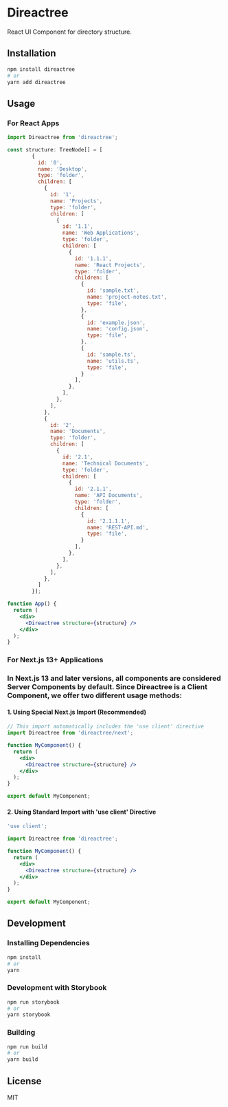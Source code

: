 # Direactree

React UI Component for directory structure.

## Installation

```bash
npm install direactree
# or
yarn add direactree
```

## Usage

### For React Apps

```jsx
import Direactree from 'direactree';

const structure: TreeNode[] = [
        {
          id: '0',
          name: 'Desktop',
          type: 'folder',
          children: [
            {
              id: '1',
              name: 'Projects',
              type: 'folder',
              children: [
                {
                  id: '1.1',
                  name: 'Web Applications',
                  type: 'folder',
                  children: [
                    {
                      id: '1.1.1',
                      name: 'React Projects',
                      type: 'folder',
                      children: [
                        {
                          id: 'sample.txt',
                          name: 'project-notes.txt',
                          type: 'file',
                        },
                        {
                          id: 'example.json',
                          name: 'config.json',
                          type: 'file',
                        },
                        {
                          id: 'sample.ts',
                          name: 'utils.ts',
                          type: 'file',
                        }
                      ],
                    },
                  ],
                },
              ],
            },
            {
              id: '2',
              name: 'Documents',
              type: 'folder',
              children: [
                {
                  id: '2.1',
                  name: 'Technical Documents',
                  type: 'folder',
                  children: [
                    {
                      id: '2.1.1',
                      name: 'API Documents',
                      type: 'folder',
                      children: [
                        {
                          id: '2.1.1.1',
                          name: 'REST-API.md',
                          type: 'file',
                        }
                      ],
                    },
                  ],
                },
              ],
            },
          ]
        }];

function App() {
  return (
    <div>
      <Direactree structure={structure} />
    </div>
  );
}
```

### For Next.js 13+ Applications

### In Next.js 13 and later versions, all components are considered Server Components by default. Since Direactree is a Client Component, we offer two different usage methods:

#### 1. Using Special Next.js Import (Recommended)

```jsx
// This import automatically includes the 'use client' directive
import Direactree from 'direactree/next';

function MyComponent() {
  return (
    <div>
      <Direactree structure={structure} />
    </div>
  );
}

export default MyComponent;
```

#### 2. Using Standard Import with 'use client' Directive

```jsx
'use client';

import Direactree from 'direactree';

function MyComponent() {
  return (
    <div>
      <Direactree structure={structure} />
    </div>
  );
}

export default MyComponent;
```

## Development

### Installing Dependencies

```bash
npm install
# or
yarn
```

### Development with Storybook

```bash
npm run storybook
# or
yarn storybook
```

### Building

```bash
npm run build
# or
yarn build
```

## License

MIT 